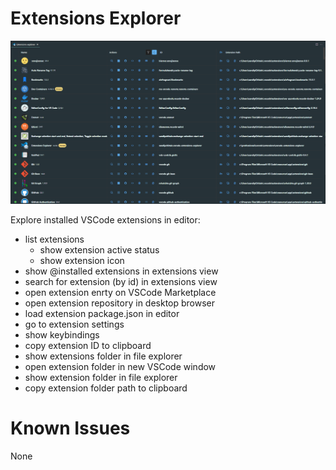 # Extensions Explorer

![Extensions Explorer](images/vscode-extensions-explorer.png)

Explore installed VSCode extensions in editor:

- list extensions
  - show extension active status
  - show extension icon
- show @installed extensions in extensions view
- search for extension (by id) in extensions view
- open extension enrty on VSCode Marketplace
- open extension repository in desktop browser
- load extension package.json in editor
- go to extension settings
- show keybindings
- copy extension ID to clipboard
- show extensions folder in file explorer
- open extension folder in new VSCode window
- show extension folder in file explorer
- copy extension folder path to clipboard

# Known Issues

None
